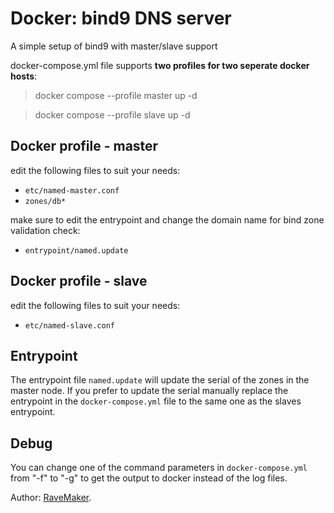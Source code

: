 # Docker: bind9 DNS server

A simple setup of bind9 with master/slave support

docker-compose.yml file supports **two profiles for two seperate docker hosts**:

> docker compose --profile master up -d

> docker compose --profile slave up -d


## Docker profile - master

edit the following files to suit your needs:

- `etc/named-master.conf`
- `zones/db*`

make sure to edit the entrypoint and change the domain name for bind zone validation check:

- `entrypoint/named.update`

## Docker profile - slave

edit the following files to suit your needs:

- `etc/named-slave.conf`

## Entrypoint

The entrypoint file `named.update` will update the serial of the zones in the master node.
If you prefer to update the serial manually replace the entrypoint in the `docker-compose.yml` file to the same one as the slaves entrypoint.

## Debug

You can change one of the command parameters in `docker-compose.yml` from "-f" to "-g" to get the output to docker instead of the log files.

Author: [RaveMaker][RaveMaker].

[RaveMaker]: http://ravemaker.net
